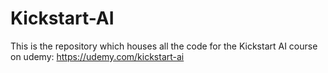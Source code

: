 # Kickstart-AI
This is the repository which houses all the code for the Kickstart AI course on udemy: https://udemy.com/kickstart-ai

